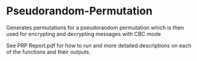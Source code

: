 # Pseudorandom-Permutation
Generates permutations for a pseudorandom permutation which is then used for encrypting and decrypting messages with CBC mode

See PRP Report.pdf for how to run and more detailed descriptions on each of the functions and their outputs.
